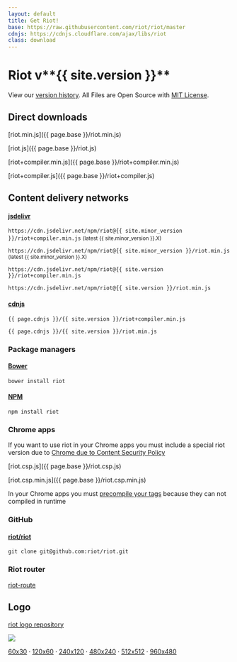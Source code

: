 ```yaml
---
layout: default
title: Get Riot!
base: https://raw.githubusercontent.com/riot/riot/master
cdnjs: https://cdnjs.cloudflare.com/ajax/libs/riot
class: download
---
```


# Riot v**{{ site.version }}**

View our [version history](/release-notes). All Files are Open Source with [MIT License](/LICENSE/).

## Direct downloads

[riot.min.js]({{ page.base }}/riot.min.js)

[riot.js]({{ page.base }}/riot.js)

[riot+compiler.min.js]({{ page.base }}/riot+compiler.min.js)

[riot+compiler.js]({{ page.base }}/riot+compiler.js)


## Content delivery networks


#### [jsdelivr](http://www.jsdelivr.com/#!riot)


`https://cdn.jsdelivr.net/npm/riot@{{ site.minor_version }}/riot+compiler.min.js` <small>(latest {{ site.minor_version }}.X)</small>

`https://cdn.jsdelivr.net/npm/riot@{{ site.minor_version }}/riot.min.js` <small>(latest {{ site.minor_version }}.X)</small>

`https://cdn.jsdelivr.net/npm/riot@{{ site.version }}/riot+compiler.min.js`

`https://cdn.jsdelivr.net/npm/riot@{{ site.version }}/riot.min.js`


#### [cdnjs](https://cdnjs.com/libraries/riot)

`{{ page.cdnjs }}/{{ site.version }}/riot+compiler.min.js`

`{{ page.cdnjs }}/{{ site.version }}/riot.min.js`


### Package managers

#### [Bower](http://bower.io/search/?q=riot.js)

`bower install riot`

#### [NPM](https://www.npmjs.com/package/riot)

`npm install riot`

### Chrome apps

If you want to use riot in your Chrome apps you must include a special riot version due to [Chrome due to Content Security Policy](https://github.com/riot/riot/issues/1076)

[riot.csp.js]({{ page.base }}/riot.csp.js)

[riot.csp.min.js]({{ page.base }}/riot.csp.min.js)

In your Chrome apps you must [precompile your tags](/guide/compiler/#pre-compilation) because they can not compiled in runtime

### GitHub

#### [riot/riot](https://github.com/riot/riot)

`git clone git@github.com:riot/riot.git`

### Riot router

[riot-route](https://github.com/riot/route)

## Logo

[riot logo repository](https://github.com/riot/logo)

![](/img/logo/riot480x.png)

[60x30](/img/logo/riot60x.png) &middot;
[120x60](/img/logo/riot120x.png) &middot;
[240x120](/img/logo/riot240x.png) &middot;
[480x240](/img/logo/riot480x.png) &middot;
[512x512](/img/logo/square.png) &middot;
[960x480](/img/logo/riot960x.png)
